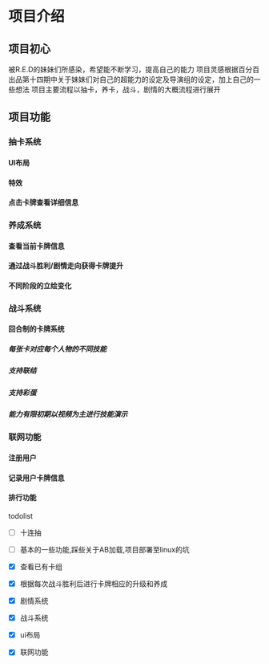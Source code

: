 # 项目介绍
## 项目初心
被R.E.D的妹妹们所感染，希望能不断学习，提高自己的能力
项目灵感根据百分百出品第十四期中关于妹妹们对自己的超能力的设定及导演组的设定，加上自己的一些想法
项目主要流程以抽卡，养卡，战斗，剧情的大概流程进行展开

## 项目功能
### 抽卡系统
#### UI布局
#### 特效
#### 点击卡牌查看详细信息

### 养成系统
#### 查看当前卡牌信息
#### 通过战斗胜利/剧情走向获得卡牌提升
#### 不同阶段的立绘变化

### 战斗系统
#### 回合制的卡牌系统
##### 每张卡对应每个人物的不同技能
##### 支持联结
##### 支持彩蛋
##### 能力有限初期以视频为主进行技能演示

### 联网功能
#### 注册用户
#### 记录用户卡牌信息
#### 排行功能

todolist
- [ ] 十连抽
- [ ] 基本的一些功能,踩些关于AB加载,项目部署至linux的坑
- [X] 查看已有卡组
- [X] 根据每次战斗胜利后进行卡牌相应的升级和养成
- [x] 剧情系统
- [x] 战斗系统
- [x] ui布局
- [x] 联网功能

